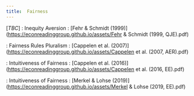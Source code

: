 ```yaml
---
title:  Fairness
---
```



[_TBC_]
: Inequity Aversion
  : [Fehr & Schmidt (1999)](https://econreadinggroup.github.io/assets/Fehr & Schmidt (1999, QJE).pdf)


: Fairness Rules Pluralism
  : [Cappelen et al. (2007)](https://econreadinggroup.github.io/assets/Cappelen et al. (2007, AER).pdf)

: Intuitiveness of Fairness
  : [Cappelen et al. (2016)](https://econreadinggroup.github.io/assets/Cappelen et al. (2016, EE).pdf)

: Intuitiveness of Fairness
  : [Merkel & Lohse (2019)](https://econreadinggroup.github.io/assets/Merkel & Lohse (2019, EE).pdf)


